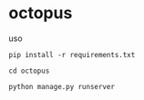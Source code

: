 # octopus

uso

    pip install -r requirements.txt

    cd octopus

    python manage.py runserver


